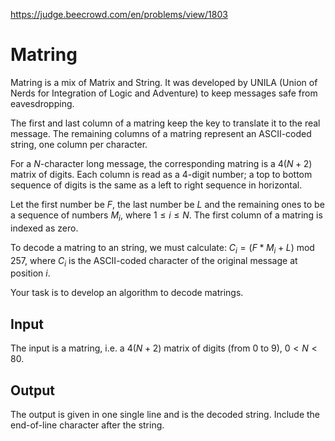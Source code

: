 https://judge.beecrowd.com/en/problems/view/1803

# Matring

Matring is a mix of Matrix and String. It was developed by UNILA (Union of Nerds
for Integration of Logic and Adventure) to keep messages safe from
eavesdropping.

The first and last column of a matring keep the key to translate it to the real
message. The remaining columns of a matring represent an ASCII-coded string, one
column per character.

For a $N$-character long message, the corresponding matring is a $4(N+2)$ matrix
of digits. Each column is read as a 4-digit number; a top to bottom sequence of
digits is the same as a left to right sequence in horizontal.

Let the first number be $F$, the last number be $L$ and the remaining ones to be
a sequence of numbers $M_i$, where $1 \leq i \leq N$. The first column of a
matring is indexed as zero.

To decode a matring to an string, we must calculate: $C_i = (F * M_i + L)$ mod
$257$, where $C_i$ is the ASCII-coded character of the original message at
position $i$.

Your task is to develop an algorithm to decode matrings.

## Input

The input is a matring, i.e. a $4(N+2)$ matrix of digits (from 0 to 9), $0 < N <
80$.

## Output

The output is given in one single line and is the decoded string. Include the
end-of-line character after the string.
